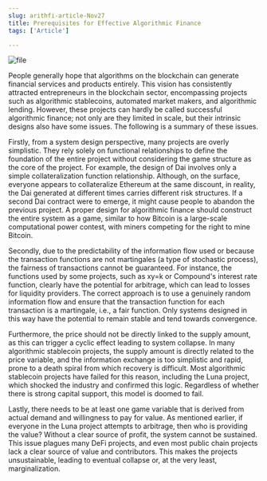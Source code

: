 ```yaml
---
slug: arithfi-article-Nov27
title: Prerequisites for Effective Algorithmic Finance
tags: ['Article']

---
```

![file](https://nftstorage.link/ipfs/bafkreie7iic5ag76v3fqzbzpt5urzi2slkowejbmblzo3fnydjxlfqtirq)

People generally hope that algorithms on the blockchain can generate financial services and products entirely. This vision has consistently attracted entrepreneurs in the blockchain sector, encompassing projects such as algorithmic stablecoins, automated market makers, and algorithmic lending. However, these projects can hardly be called successful algorithmic finance; not only are they limited in scale, but their intrinsic designs also have some issues. The following is a summary of these issues.

Firstly, from a system design perspective, many projects are overly simplistic. They rely solely on functional relationships to define the foundation of the entire project without considering the game structure as the core of the project. For example, the design of Dai involves only a simple collateralization function relationship. Although, on the surface, everyone appears to collateralize Ethereum at the same discount, in reality, the Dai generated at different times carries different risk structures. If a second Dai contract were to emerge, it might cause people to abandon the previous project. A proper design for algorithmic finance should construct the entire system as a game, similar to how Bitcoin is a large-scale computational power contest, with miners competing for the right to mine Bitcoin.

Secondly, due to the predictability of the information flow used or because the transaction functions are not martingales (a type of stochastic process), the fairness of transactions cannot be guaranteed. For instance, the functions used by some projects, such as xy=k or Compound's interest rate function, clearly have the potential for arbitrage, which can lead to losses for liquidity providers. The correct approach is to use a genuinely random information flow and ensure that the transaction function for each transaction is a martingale, i.e., a fair function. Only systems designed in this way have the potential to remain stable and tend towards convergence.

Furthermore, the price should not be directly linked to the supply amount, as this can trigger a cyclic effect leading to system collapse. In many algorithmic stablecoin projects, the supply amount is directly related to the price variable, and the information exchange is too simplistic and rapid, prone to a death spiral from which recovery is difficult. Most algorithmic stablecoin projects have failed for this reason, including the Luna project, which shocked the industry and confirmed this logic. Regardless of whether there is strong capital support, this model is doomed to fail.

Lastly, there needs to be at least one game variable that is derived from actual demand and willingness to pay for value. As mentioned earlier, if everyone in the Luna project attempts to arbitrage, then who is providing the value? Without a clear source of profit, the system cannot be sustained. This issue plagues many DeFi projects, and even most public chain projects lack a clear source of value and contributors. This makes the projects unsustainable, leading to eventual collapse or, at the very least, marginalization.
